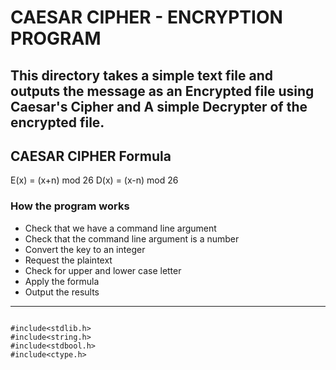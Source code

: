 # CAESAR CIPHER - ENCRYPTION PROGRAM

## This directory takes a simple text file and outputs the message as an Encrypted file using Caesar's Cipher and A simple Decrypter of the encrypted file.

## CAESAR CIPHER Formula

E(x) = (x+n) mod 26
D(x) = (x-n) mod 26


### How the program works

- Check that we have a command line argument
- Check that the command line argument is a number
- Convert the key to an integer
- Request the plaintext
- Check for upper and lower case letter
- Apply the formula
- Output the results

---
``` Libraries

#include<stdlib.h>
#include<string.h>
#include<stdbool.h>
#include<ctype.h>

```
